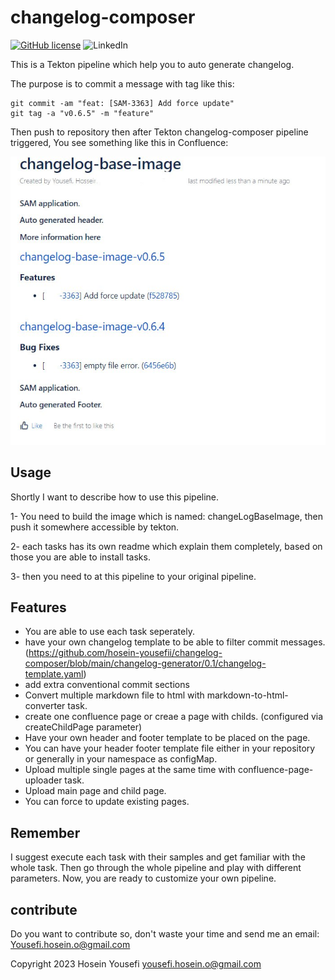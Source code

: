 # changelog-composer

[![GitHub license](https://img.shields.io/github/license/hosein-yousefii/changelog-composer)](https://github.com/hosein-yousefii/changelog-composer/blob/master/LICENSE)
![LinkedIn](https://shields.io/badge/style-hoseinyousefi-black?logo=linkedin&label=LinkedIn&link=https://www.linkedin.com/in/hoseinyousefi)

This is a Tekton pipeline which help you to auto generate changelog.

The purpose is to commit a message with tag like this:
```
git commit -am "feat: [SAM-3363] Add force update"
git tag -a "v0.6.5" -m "feature"

```

Then push to repository then after Tekton changelog-composer pipeline triggered, You see something like this in Confluence:

<img width="900" src="https://github.com/hosein-yousefii/changelog-composer/blob/main/changelog-composer.jpg">


## Usage

Shortly I want to describe how to use this pipeline.

1- You need to build the image which is named: changeLogBaseImage, then push it somewhere accessible by tekton.

2- each tasks has its own readme which explain them completely, based on those you are able to install tasks.

3- then you need to at this pipeline to your original pipeline.

## Features

- You are able to use each task seperately.
- have your own changelog template to be able to filter commit messages. (https://github.com/hosein-yousefii/changelog-composer/blob/main/changelog-generator/0.1/changelog-template.yaml)
- add extra conventional commit sections
- Convert multiple markdown file to html with markdown-to-html-converter task.
- create one confluence page or creae a page with childs. (configured via createChildPage parameter)
- Have your own header and footer template to be placed on the page.
- You can have your header footer template file either in your repository or generally in your namespace as configMap.
- Upload multiple single pages at the same time with confluence-page-uploader task.
- Upload main page and child page.
- You can force to update existing pages.

## Remember
I suggest execute each task with their samples and get familiar with the whole task.
Then go through the whole pipeline and play with different parameters.
Now, you are ready to customize your own pipeline.

## contribute
Do you want to contribute so, don't waste your time and send me an email: Yousefi.hosein.o@gmail.com

Copyright 2023 Hosein Yousefi <yousefi.hosein.o@gmail.com>




